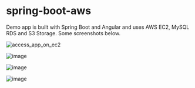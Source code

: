 # spring-boot-aws
Demo app is built with Spring Boot and Angular and uses AWS EC2, MySQL RDS and S3 Storage. Some screenshots below.

![access_app_on_ec2](https://cloud.githubusercontent.com/assets/2404172/14990684/9dee567e-1155-11e6-8b98-46bc3760edfc.png)


![image](https://cloud.githubusercontent.com/assets/2404172/14990798/31f875c0-1156-11e6-8ad6-ab94c5d166b3.png)


![image](https://cloud.githubusercontent.com/assets/2404172/14990816/490e52c0-1156-11e6-9bd8-641877f2b3a1.png)


![image](https://cloud.githubusercontent.com/assets/2404172/14990857/93040d02-1156-11e6-83ba-afeb42b8f74f.png)

